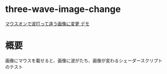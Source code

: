 # three-wave-image-change
<a href="" target="_blank">マウスオンで波打って違う画像に変更 デモ</a>

# 概要
画像にマウスを載せると、画像に波がたち、画像が変わるシェーダースクリプトのテスト<br>

